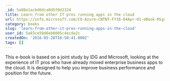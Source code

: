 ```yaml
---
_id: 5a88e1acbd6dca0d5f0d2324
title: Learn from other IT pros running apps in the cloud
url: https://info.microsoft.com/CO-Azure-CNTNT-FY16-04Apr-01-eBook-MigratingManagingAndMore.html
category: books
slug: 'learn-from-other-it-pros-running-apps-in-the-cloud'
user_id: 5a83ce59d6eb0005c4ecda2c
createdOn: '2016-05-28T18:50:41.000Z'
tags: []
---
```


This e-book is based on a joint study by IDG and Microsoft, looking at the experience of IT pros who have already moved enterprise business apps to the cloud. It is designed to help you improve business performance and position for the future.
